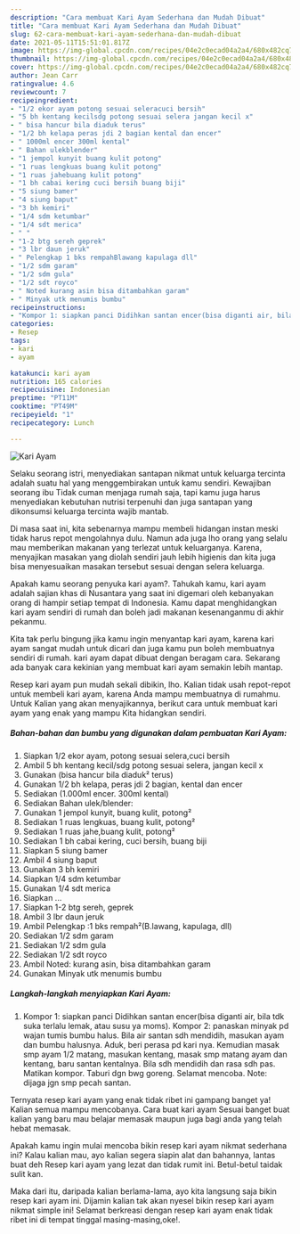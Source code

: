 ```yaml
---
description: "Cara membuat Kari Ayam Sederhana dan Mudah Dibuat"
title: "Cara membuat Kari Ayam Sederhana dan Mudah Dibuat"
slug: 62-cara-membuat-kari-ayam-sederhana-dan-mudah-dibuat
date: 2021-05-11T15:51:01.817Z
image: https://img-global.cpcdn.com/recipes/04e2c0ecad04a2a4/680x482cq70/kari-ayam-foto-resep-utama.jpg
thumbnail: https://img-global.cpcdn.com/recipes/04e2c0ecad04a2a4/680x482cq70/kari-ayam-foto-resep-utama.jpg
cover: https://img-global.cpcdn.com/recipes/04e2c0ecad04a2a4/680x482cq70/kari-ayam-foto-resep-utama.jpg
author: Jean Carr
ratingvalue: 4.6
reviewcount: 7
recipeingredient:
- "1/2 ekor ayam potong sesuai seleracuci bersih"
- "5 bh kentang kecilsdg potong sesuai selera jangan kecil x"
- " bisa hancur bila diaduk terus"
- "1/2 bh kelapa peras jdi 2 bagian kental dan encer"
- " 1000ml encer 300ml kental"
- " Bahan ulekblender"
- "1 jempol kunyit buang kulit potong"
- "1 ruas lengkuas buang kulit potong"
- "1 ruas jahebuang kulit potong"
- "1 bh cabai kering cuci bersih buang biji"
- "5 siung bamer"
- "4 siung baput"
- "3 bh kemiri"
- "1/4 sdm ketumbar"
- "1/4 sdt merica"
- " "
- "1-2 btg sereh geprek"
- "3 lbr daun jeruk"
- " Pelengkap 1 bks rempahBlawang kapulaga dll"
- "1/2 sdm garam"
- "1/2 sdm gula"
- "1/2 sdt royco"
- " Noted kurang asin bisa ditambahkan garam"
- " Minyak utk menumis bumbu"
recipeinstructions:
- "Kompor 1: siapkan panci Didihkan santan encer(bisa diganti air, bila tdk suka terlalu lemak, atau susu ya moms). Kompor 2: panaskan minyak pd wajan tumis bumbu halus. Bila air santan sdh mendidih, masukan ayam dan bumbu halusnya. Aduk, beri perasa pd kari nya. Kemudian masak smp ayam 1/2 matang, masukan kentang, masak smp matang ayam dan kentang, baru santan kentalnya. Bila sdh mendidih dan rasa sdh pas. Matikan kompor. Taburi dgn bwg goreng. Selamat mencoba. Note: dijaga jgn smp pecah santan."
categories:
- Resep
tags:
- kari
- ayam

katakunci: kari ayam 
nutrition: 165 calories
recipecuisine: Indonesian
preptime: "PT11M"
cooktime: "PT49M"
recipeyield: "1"
recipecategory: Lunch

---
```



![Kari Ayam](https://img-global.cpcdn.com/recipes/04e2c0ecad04a2a4/680x482cq70/kari-ayam-foto-resep-utama.jpg)

Selaku seorang istri, menyediakan santapan nikmat untuk keluarga tercinta adalah suatu hal yang menggembirakan untuk kamu sendiri. Kewajiban seorang ibu Tidak cuman menjaga rumah saja, tapi kamu juga harus menyediakan kebutuhan nutrisi terpenuhi dan juga santapan yang dikonsumsi keluarga tercinta wajib mantab.

Di masa  saat ini, kita sebenarnya mampu membeli hidangan instan meski tidak harus repot mengolahnya dulu. Namun ada juga lho orang yang selalu mau memberikan makanan yang terlezat untuk keluarganya. Karena, menyajikan masakan yang diolah sendiri jauh lebih higienis dan kita juga bisa menyesuaikan masakan tersebut sesuai dengan selera keluarga. 



Apakah kamu seorang penyuka kari ayam?. Tahukah kamu, kari ayam adalah sajian khas di Nusantara yang saat ini digemari oleh kebanyakan orang di hampir setiap tempat di Indonesia. Kamu dapat menghidangkan kari ayam sendiri di rumah dan boleh jadi makanan kesenanganmu di akhir pekanmu.

Kita tak perlu bingung jika kamu ingin menyantap kari ayam, karena kari ayam sangat mudah untuk dicari dan juga kamu pun boleh membuatnya sendiri di rumah. kari ayam dapat dibuat dengan beragam cara. Sekarang ada banyak cara kekinian yang membuat kari ayam semakin lebih mantap.

Resep kari ayam pun mudah sekali dibikin, lho. Kalian tidak usah repot-repot untuk membeli kari ayam, karena Anda mampu membuatnya di rumahmu. Untuk Kalian yang akan menyajikannya, berikut cara untuk membuat kari ayam yang enak yang mampu Kita hidangkan sendiri.

<!--inarticleads1-->

##### Bahan-bahan dan bumbu yang digunakan dalam pembuatan Kari Ayam:

1. Siapkan 1/2 ekor ayam, potong sesuai selera,cuci bersih
1. Ambil 5 bh kentang kecil/sdg potong sesuai selera, jangan kecil x
1. Gunakan  (bisa hancur bila diaduk² terus)
1. Gunakan 1/2 bh kelapa, peras jdi 2 bagian, kental dan encer
1. Sediakan  (1.000ml encer. 300ml kental)
1. Sediakan  Bahan ulek/blender:
1. Gunakan 1 jempol kunyit, buang kulit, potong²
1. Sediakan 1 ruas lengkuas, buang kulit, potong²
1. Sediakan 1 ruas jahe,buang kulit, potong²
1. Sediakan 1 bh cabai kering, cuci bersih, buang biji
1. Siapkan 5 siung bamer
1. Ambil 4 siung baput
1. Gunakan 3 bh kemiri
1. Siapkan 1/4 sdm ketumbar
1. Gunakan 1/4 sdt merica
1. Siapkan  ...
1. Siapkan 1-2 btg sereh, geprek
1. Ambil 3 lbr daun jeruk
1. Ambil  Pelengkap :1 bks rempah²(B.lawang, kapulaga, dll)
1. Sediakan 1/2 sdm garam
1. Sediakan 1/2 sdm gula
1. Sediakan 1/2 sdt royco
1. Ambil  Noted: kurang asin, bisa ditambahkan garam
1. Gunakan  Minyak utk menumis bumbu




<!--inarticleads2-->

##### Langkah-langkah menyiapkan Kari Ayam:

1. Kompor 1: siapkan panci Didihkan santan encer(bisa diganti air, bila tdk suka terlalu lemak, atau susu ya moms). Kompor 2: panaskan minyak pd wajan tumis bumbu halus. Bila air santan sdh mendidih, masukan ayam dan bumbu halusnya. Aduk, beri perasa pd kari nya. Kemudian masak smp ayam 1/2 matang, masukan kentang, masak smp matang ayam dan kentang, baru santan kentalnya. Bila sdh mendidih dan rasa sdh pas. Matikan kompor. Taburi dgn bwg goreng. Selamat mencoba. Note: dijaga jgn smp pecah santan.




Ternyata resep kari ayam yang enak tidak ribet ini gampang banget ya! Kalian semua mampu mencobanya. Cara buat kari ayam Sesuai banget buat kalian yang baru mau belajar memasak maupun juga bagi anda yang telah hebat memasak.

Apakah kamu ingin mulai mencoba bikin resep kari ayam nikmat sederhana ini? Kalau kalian mau, ayo kalian segera siapin alat dan bahannya, lantas buat deh Resep kari ayam yang lezat dan tidak rumit ini. Betul-betul taidak sulit kan. 

Maka dari itu, daripada kalian berlama-lama, ayo kita langsung saja bikin resep kari ayam ini. Dijamin kalian tak akan nyesel bikin resep kari ayam nikmat simple ini! Selamat berkreasi dengan resep kari ayam enak tidak ribet ini di tempat tinggal masing-masing,oke!.

